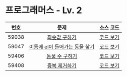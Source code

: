 # 프로그래머스 - Lv. 2

|번호|문제|소스 코드|
|:-:|:-:|:-:|
|59038|[최솟값 구하기](https://school.programmers.co.kr/learn/courses/30/lessons/59038)|[코드 보기](https://github.com/kimta2hwan/sql-problem-solving/blob/main/programmers/level2/src/P59038.sql)|
|59047|[이름에 el이 들어가는 동물 찾기](https://school.programmers.co.kr/learn/courses/30/lessons/59047)|[코드 보기](https://github.com/kimta2hwan/sql-problem-solving/blob/main/programmers/level2/src/P59047.sql)|
|59406|[동물 수 구하기](https://school.programmers.co.kr/learn/courses/30/lessons/59406)|[코드 보기](https://github.com/kimta2hwan/sql-problem-solving/blob/main/programmers/level2/src/P59406.sql)|
|59408|[중복 제거하기](https://school.programmers.co.kr/learn/courses/30/lessons/59408)|[코드 보기](https://github.com/kimta2hwan/sql-problem-solving/blob/main/programmers/level2/src/P59408.sql)|
